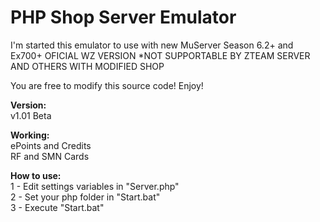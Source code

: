 PHP Shop Server Emulator
=============

I'm started this emulator to use with new MuServer Season 6.2+ and Ex700+ OFICIAL WZ VERSION
*NOT SUPPORTABLE BY ZTEAM SERVER AND OTHERS WITH MODIFIED SHOP

You are free to modify this source code! Enjoy!

<b>Version:</b>
<br>v1.01 Beta

<b>Working:</b>
<br>ePoints and Credits
<br>RF and SMN Cards

<b>How to use:</b>
<br>1 - Edit settings variables in "Server.php"
<br>2 - Set your php folder in "Start.bat"
<br>3 - Execute "Start.bat"
